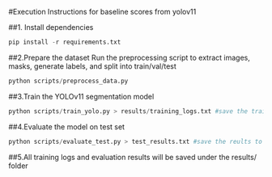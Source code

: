#Execution Instructions for baseline scores from yolov11

##1. Install dependencies
```python 
pip install -r requirements.txt
```

##2.Prepare the dataset
Run the preprocessing script to extract images, masks, generate labels, and split into train/val/test
```python
python scripts/preprocess_data.py
```

##3.Train the YOLOv11 segmentation model
```python
python scripts/train_yolo.py > results/training_logs.txt #save the training logs to training-logs.txt
```

##4.Evaluate the model on test set
```python 
python scripts/evaluate_test.py > test_results.txt #save the reults to test-results.txt 
```

##5.All training logs and evaluation results will be saved under the results/ folder



